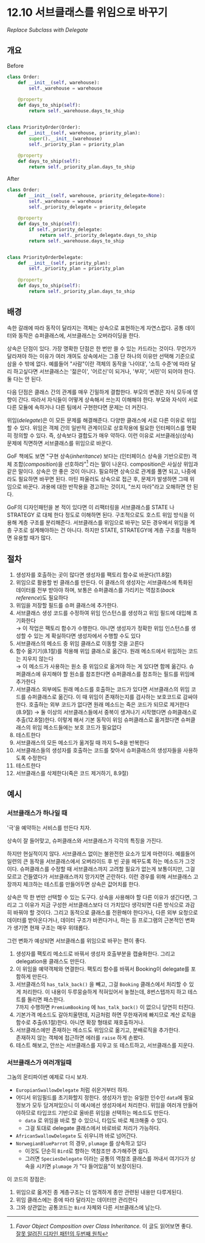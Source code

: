 # 12.10 서브클래스를 위임으로 바꾸기

_Replace Subclass with Delegate_

## 개요

Before

```python
class Order:
    def __init__(self, warehouse):
        self._warehouse = warehouse
    
    @property
    def days_to_ship(self):
        return self._warehouse.days_to_ship


class PriorityOrder(Order):
    def __init__(self, warehouse, priority_plan):
        super().__init__(warehouse)
        self._priority_plan = priority_plan
    
    @property
    def days_to_ship(self):
        return self._priority_plan.days_to_ship
```

After

```python
class Order:
    def __init__(self, warehouse, priority_delegate=None):
        self._warehouse = warehouse
        self._priority_delegate = priority_delegate
    
    @property
    def days_to_ship(self):
        if self._priority_delegate:
            return self._priority_delegate.days_to_ship
        return self._warehouse.days_to_ship


class PriorityOrderDelegate:
    def __init__(self, priority_plan):
        self._priority_plan = priority_plan
    
    @property
    def days_to_ship(self):
        return self._priority_plan.days_to_ship
```

## 배경

속한 갈래에 따라 동작이 달라지는 객체는 상속으로 표현하는게 자연스럽다. 공통 데이터와 동작은 슈퍼클래스에, 서브클래스는 오버라이딩을 한다.

상속은 단점이 있다. 가장 명확한 단점은 한 번만 쓸 수 있는 카드라는 것이다.
무언가가 달라져야 하는 이유가 여러 개여도 상속에서는 그중 단 하나의 이유만 선택해 기준으로 삼을 수 밖에 없다.
예를들어 "사람"이란 객체의 동작을 '나이대', '소득 수준'에 따라 달리 하고싶다면 서브클래스는 '젊은이', '어르신'이 되거나, '부자', '서민'이 되어야 한다. 둘 다는 안 된다.

다음 단점은 클래스 간의 관계를 매우 긴밀하게 결합한다.
부모의 변경은 자식 모두에 영향이 간다. 따라서 자식들이 어떻게 상속해서 쓰는지 이해해야 한다.
부모와 자식이 서로 다른 모듈에 속하거나 다른 팀에서 구현한다면 문제는 더 커진다.

위임(_delegate_)은 이 모든 문제를 해결해준다. 다양한 클래스에 서로 다른 이유로 위임할 수 있다.
위임은 객체 간의 일반적 관계이므로 상호작용에 필요한 인터페이스를 명확히 정의할 수 있다. 즉, 상속보다 결합도가 매우 약하다.
이런 이유로 서브클래싱(상속) 문제에 직면하면 서브클래스를 위임으로 바꾼다.

GoF 책에도 보면 "구현 상속(_inheritance_) 보다는 (인터페이스 상속을 기반으로한) 객체 조합(_composition_)을 선호하라"[^1] 라는 말이 나온다.
composition은 사실상 위임과 같은 말이다. 상속은 안 좋은 것이 아니다. 필요하면 상속으로 관계를 풀면 되고, 나중에라도 필요하면 바꾸면 된다.
마틴 파울러도 상속으로 접근 후, 문제가 발생하면 그때 위임으로 바꾼다.
과용에 대한 반작용을 경고하는 것이지, "쓰지 마라"라고 오해하면 안 된다.

GoF의 디자인패턴을 본 적이 있다면 이 리팩터링을 서브클래스를 STATE 나 STRATEGY 로 대체 한다 정도로 이해하면 된다.
구조적으로도 호스트 위임 방식을 이용해 계층 구조를 분리해준다.
서브클래스를 위임으로 바꾸는 모든 경우에서 위임을 계층 구조로 설계해야하는 건 아니다.
하지만 STATE, STRATEGY에 계층 구조를 적용하면 유용할 때가 많다.

## 절차

1. 생성자를 호출하는 곳이 많다면 생성자를 팩토리 함수로 바꾼다(11.8절)
2. 위임으로 활용할 빈 클래스를 만든다. 이 클래스의 생성자는 서브클래스에 특화된 데이터를 전부 받아야 하며, 보통은 슈퍼클래스를 가리키는 역참조(_back reference_)도 필요하다
3. 위임을 저장할 필드를 슈퍼 클래스에 추가한다.
4. 서브클래스 생성 코드를 수정하여 위임 인스턴스를 생성하고 위임 필드에 대입해 초기화한다 <br />
→ 이 작업은 팩토리 함수가 수행한다. 아니면 생성자가 정확한 위임 인스턴스를 생성할 수 있는 게 확실하다면 생성자에서 수행할 수도 있다
5. 서브클래스의 메소드 중 위임 클래스로 이동할 것을 고른다
6. 함수 옮기기(8.1절)를 적용해 위임 클래스로 옮긴다. 원래 메소드에서 위임하는 코드는 지우지 않는다 <br />
→ 이 메소드가 사용하는 원소 중 위임으로 옮겨야 하는 게 있다면 함께 옮긴다. 슈퍼클래스에 유지해야 할 원소를 참조한다면 슈퍼클래스를 참조하는 필드를 위임에 추가한다
7. 서브클래스 외부에도 원래 메소드를 호출하는 코드가 있다면 서브클래스의 위임 코드를 슈퍼클래스로 옮긴다. 이 때 위임이 존재하는지를 검사하는 보호코드로 감싸야 한다. 호출하는 외부 코드가 없다면 원래 메소드는 죽은 코드가 되므로 제거한다(8.9절)
→ 둘 이상의 서브클래스들에서 중복이 생겨나기 시작했다면 슈퍼클래스로 추출(12.8절)한다. 이렇게 해서 기본 동작이 위임 슈퍼클래스로 옮겨졌다면 슈퍼클래스의 위임 메소드들에는 보호 코드가 필요없다
8. 테스트한다
9. 서브클래스의 모든 메소드가 옮겨질 때 까지 5~8을 반복한다
10. 서브클래스들의 생성자를 호출하는 코드를 찾아서 슈퍼클래스의 생성자들을 사용하도록 수정한다
11. 테스트한다
12. 서브클래스를 삭제한다(죽은 코드 제거하기, 8.9절)

## 예시

### 서브클래스가 하나일 때

'극'을 예약하는 서비스를 만든다 치자.

상속이 잘 들어맞고, 슈퍼클래스와 서브클래스가 각각의 특징을 가진다.

하지만 현실적이지 않다. 서브클래스 없이는 불완전한 요소가 있게 마련이다.
예를들어 일련의 큰 동작을 서브클래스에서 오버라이드 후 빈 곳을 메꾸도록 하는 메소드가 그것이다.
슈퍼클래스를 수정할 때 서브클래스까지 고려할 필요가 없는게 보통이지만, 그걸 모르고 건들였다가 서브클래스까지 망가지면 곤란하다.
이런 경우를 위해 서브클래스 고장까지 체크하는 테스트를 만들어두면 상속은 값어치를 한다.

상속은 딱 한 번만 선택할 수 있는 도구다. 상속을 사용해야 할 다른 이유가 생긴다면, 그리고 그 이유가 지금 구성한 서브클래스보다 더 가치있다 생각되면 다른 방식으로 과감히 바꿔야 할 것이다.
그리고 동적으로 클래스를 전환해야 한다거나, 다른 외부 요청으로 데이터를 받아온다거나, 데이터 구조가 바뀐다거나, 하는 등 프로그램의 근본적인 변화가 생기면 현재 구조는 매우 위태롭다.

그런 변화가 예상되면 서브클래스를 위임으로 바꾸는 편이 좋다.

1. 생성자를 팩토리 메소드로 바꿔서 생성자 호출부분을 캡슐화한다. 그리고 delegation용 클래스도 만든다.
2. 이 위임을 예약객체와 연결한다. 팩토리 함수를 바꿔서 Booking이 delegate를 포함하게 만든다.
3. 서브클래스의 `has_talk_back()` 을 빼고, 그걸 `Booking` 클래스에서 처리할 수 있게 처리한다. 이 내용이 두루뭉슬하게 적혀있어서 놓쳤는데, 8번스텝까지 하고 테스트를 돌리면 패스한다. <br />
7까지 수행하면 `PremiumBooking` 에 `has_talk_back()` 이 없으니 당연히 터진다.
4. 기본가격 메소드도 갈아치울텐데, 지금처럼 하면 무한재귀에 빠지므로 계산 로직을 함수로 추출(6.1절)한다. 아니면 확장 형태로 재호출하거나.
5. 서브클래스에만 존재하는 메소드도 위임으로 옮기고, 분배로직을 추가한다. <br />
존재하지 않는 객체에 접근하면 에러를 `raise` 하게 손봤다.
6. 테스트 해보고, 안쓰는 서브클래스를 지우고 또 테스트하고, 서브클래스를 지운다.

### 서브클래스가 여러개일때

그놈의 몬티파이썬 예제로 다시 보자.

- `EuropianSwallowDelegate` 처럼 쉬운거부터 하자.
- 어디서 위임필드를 초기화할지 정한다. 생성자가 받는 유일한 인수인 `data`에 필요정보가 모두 담겨져있으니 이 예시에선 생성자에서 처리한다. 위임을 여러개 만들어야하므로 타입코드 기반으로 올바른 위임을 선택하는 메소드도 만든다.
    - `data` 로 위임을 바로 할 수 있으니, 타입도 바로 체크해줄 수 있다.
    - 그걸 토대로 delegate 클래스에서 바로바로 처리가 가능하다.
- `AfricanSwallowDelegate` 도 쉬우니까 바로 넘어간다.
- `NorwegianBlueParrot` 의 경우, `plumage` 를 상속하고 있다
    - 이것도 단순히 `Bird`로 향하는 역참조만 추가해주면 쉽다.
    - 그러면 `SpeciesDelegate` 이라는 공통의 역참조 클래스를 꺼내서 여기다가 상속을 시키면 `plumage` 가 "다 들어있음"이 보장이된다.

이 코드의 장점은:
1. 위임으로 옮겨진 종 계층구조는 더 엄격하게 종만 관련된 내용만 다루게된다.
2. 위임 클래스에는 종에 따라 달라지는 데이터만 관리한다
3. 그와 상관없는 공통코드는 `Bird` 자체와 다른 서브클래스에 남는다.


[^1]: _Favor Object Composition over Class Inheritance._ 이 글도 읽어보면 좋다. [잘못 알려진 디자인 패턴의 두번째 원칙](https://architecture101.blog/2009/02/18/misconception_of_gof_dp/)

